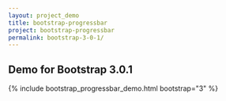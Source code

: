 ```yaml
---
layout: project_demo
title: bootstrap-progressbar
project: bootstrap-progressbar
permalink: bootstrap-3-0-1/
---
```


<script type="text/javascript">
    loadCSS("{{ page.url }}../css/bootstrap-progressbar-3.0.1.css")
</script>

<h2 class="text-center">Demo for Bootstrap 3.0.1</h2>

{% include bootstrap_progressbar_demo.html bootstrap="3" %}
